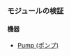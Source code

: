 ### モジュールの検証
#### 機器  
- [Pump (ポンプ)](https://github.com/ShoheiMiyata/phyvac/blob/main/Documents/Validation/Val_Pump_JP.md)
